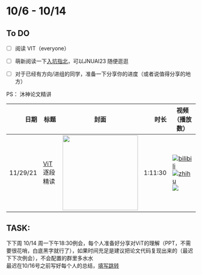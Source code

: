 # 10/6 - 10/14
## To DO
- [ ] 阅读 VIT（everyone）
- [ ] 萌新阅读一下[入坑指北](https://github.com/JNUAI23/Beginning/blob/main/README.md)，可以JNUAI23 随便逛逛
- [ ] 对于已经有方向/进组的同学，准备一下分享你的进度（或者说值得分享的地方）


PS：
沐神论文精讲  



| 日期 | 标题 | 封面 | 时长 | 视频（播放数） |
| --: | -- | -- | --: | -- |
| 11/29/21 | [ViT](https://arxiv.org/pdf/2010.11929.pdf) 逐段精读 | <img src="imgs/vit.jpg" width="200px"/> | 1:11:30 | [![bilibili](https://img.shields.io/badge/dynamic/json?label=views&style=social&logo=bilibili&query=data.stat.view&url=https%3A%2F%2Fapi.bilibili.com%2Fx%2Fweb-interface%2Fview%3Fbvid%3DBV15P4y137jb)](https://www.bilibili.com/video/BV15P4y137jb/) <br />[![zhihu](https://img.shields.io/badge/dynamic/json?label=views&style=social&logo=zhihu&query=video.play_count&url=https://www.zhihu.com/api/v4/zvideos/1449195245754380288)](https://www.zhihu.com/zvideo/1449195245754380288)  <br />[![](https://img.shields.io/youtube/views/FRFt3x0bO94?style=social)](https://youtu.be/FRFt3x0bO94) |

[^transformer]: 1 [斯坦福100+作者的200+页综述](https://arxiv.org/abs/2108.07258)，2 [对LayerNorm的新研究](https://arxiv.org/pdf/1911.07013.pdf)，3 [对Attention在Transformer里面作用的研究](https://arxiv.org/abs/2103.03404)


## TASK:
下下周 10/14 周一下午18:30例会，每个人准备好分享对ViT的理解（PPT，不需要很花哨，白底黑字就行了），如果时间充足是建议把论文代码复现出来的（最迟下下次例会），不会配置的群里多水水  
最迟在10/16号之前写好每个人的总结，[填写跳转](https://github.com/JNUAI23/Beginning/blob/main/02MustReading/ReadingList.md)

      
